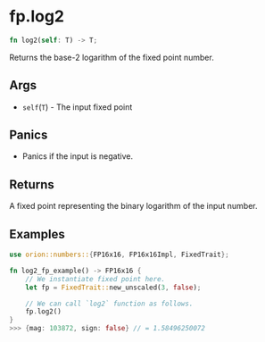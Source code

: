 # fp.log2

```rust
fn log2(self: T) -> T;
```

Returns the base-2 logarithm of the fixed point number.

## Args

* `self`(`T`) - The input fixed point

## Panics

* Panics if the input is negative.

## Returns

A fixed point representing the binary logarithm of the input number.

## Examples

```rust
use orion::numbers::{FP16x16, FP16x16Impl, FixedTrait};

fn log2_fp_example() -> FP16x16 {
    // We instantiate fixed point here.
    let fp = FixedTrait::new_unscaled(3, false);

    // We can call `log2` function as follows.
    fp.log2()
}
>>> {mag: 103872, sign: false} // = 1.58496250072
```
